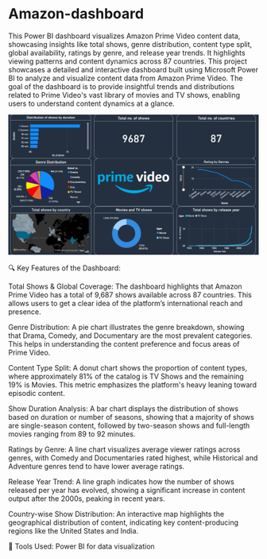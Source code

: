 # Amazon-dashboard
This Power BI dashboard visualizes Amazon Prime Video content data, showcasing insights like total shows, genre distribution, content type split, global availability, ratings by genre, and release year trends. It highlights viewing patterns and content dynamics across 87 countries.
This project showcases a detailed and interactive dashboard built using Microsoft Power BI to analyze and visualize content data from Amazon Prime Video. The goal of the dashboard is to provide insightful trends and distributions related to Prime Video's vast library of movies and TV shows, enabling users to understand content dynamics at a glance.

![Dashboard Screenshot](https://github.com/Anurag-Deb/Amazon-dashboard/blob/main/Screenshot%202025-06-06%20141003.png?raw=true)

🔍 Key Features of the Dashboard:

Total Shows & Global Coverage:
The dashboard highlights that Amazon Prime Video has a total of 9,687 shows available across 87 countries. This allows users to get a clear idea of the platform’s international reach and presence.

Genre Distribution:
A pie chart illustrates the genre breakdown, showing that Drama, Comedy, and Documentary are the most prevalent categories. This helps in understanding the content preference and focus areas of Prime Video.

Content Type Split:
A donut chart shows the proportion of content types, where approximately 81% of the catalog is TV Shows and the remaining 19% is Movies. This metric emphasizes the platform's heavy leaning toward episodic content.

Show Duration Analysis:
A bar chart displays the distribution of shows based on duration or number of seasons, showing that a majority of shows are single-season content, followed by two-season shows and full-length movies ranging from 89 to 92 minutes.

Ratings by Genre:
A line chart visualizes average viewer ratings across genres, with Comedy and Documentaries rated highest, while Historical and Adventure genres tend to have lower average ratings.

Release Year Trend:
A line graph indicates how the number of shows released per year has evolved, showing a significant increase in content output after the 2000s, peaking in recent years.

Country-wise Show Distribution:
An interactive map highlights the geographical distribution of content, indicating key content-producing regions like the United States and India.

📁 Tools Used:
Power BI for data visualization
